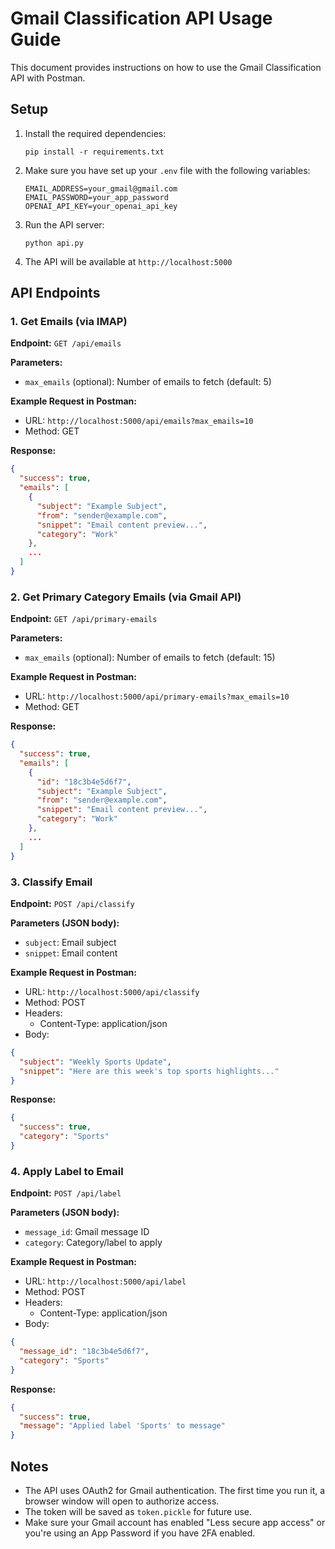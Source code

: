 # Gmail Classification API Usage Guide

This document provides instructions on how to use the Gmail Classification API with Postman.

## Setup

1. Install the required dependencies:

   ```
   pip install -r requirements.txt
   ```

2. Make sure you have set up your `.env` file with the following variables:

   ```
   EMAIL_ADDRESS=your_gmail@gmail.com
   EMAIL_PASSWORD=your_app_password
   OPENAI_API_KEY=your_openai_api_key
   ```

3. Run the API server:

   ```
   python api.py
   ```

4. The API will be available at `http://localhost:5000`

## API Endpoints

### 1. Get Emails (via IMAP)

**Endpoint:** `GET /api/emails`

**Parameters:**

- `max_emails` (optional): Number of emails to fetch (default: 5)

**Example Request in Postman:**

- URL: `http://localhost:5000/api/emails?max_emails=10`
- Method: GET

**Response:**

```json
{
  "success": true,
  "emails": [
    {
      "subject": "Example Subject",
      "from": "sender@example.com",
      "snippet": "Email content preview...",
      "category": "Work"
    },
    ...
  ]
}
```

### 2. Get Primary Category Emails (via Gmail API)

**Endpoint:** `GET /api/primary-emails`

**Parameters:**

- `max_emails` (optional): Number of emails to fetch (default: 15)

**Example Request in Postman:**

- URL: `http://localhost:5000/api/primary-emails?max_emails=10`
- Method: GET

**Response:**

```json
{
  "success": true,
  "emails": [
    {
      "id": "18c3b4e5d6f7",
      "subject": "Example Subject",
      "from": "sender@example.com",
      "snippet": "Email content preview...",
      "category": "Work"
    },
    ...
  ]
}
```

### 3. Classify Email

**Endpoint:** `POST /api/classify`

**Parameters (JSON body):**

- `subject`: Email subject
- `snippet`: Email content

**Example Request in Postman:**

- URL: `http://localhost:5000/api/classify`
- Method: POST
- Headers:
  - Content-Type: application/json
- Body:

```json
{
  "subject": "Weekly Sports Update",
  "snippet": "Here are this week's top sports highlights..."
}
```

**Response:**

```json
{
  "success": true,
  "category": "Sports"
}
```

### 4. Apply Label to Email

**Endpoint:** `POST /api/label`

**Parameters (JSON body):**

- `message_id`: Gmail message ID
- `category`: Category/label to apply

**Example Request in Postman:**

- URL: `http://localhost:5000/api/label`
- Method: POST
- Headers:
  - Content-Type: application/json
- Body:

```json
{
  "message_id": "18c3b4e5d6f7",
  "category": "Sports"
}
```

**Response:**

```json
{
  "success": true,
  "message": "Applied label 'Sports' to message"
}
```

## Notes

- The API uses OAuth2 for Gmail authentication. The first time you run it, a browser window will open to authorize access.
- The token will be saved as `token.pickle` for future use.
- Make sure your Gmail account has enabled "Less secure app access" or you're using an App Password if you have 2FA enabled.
